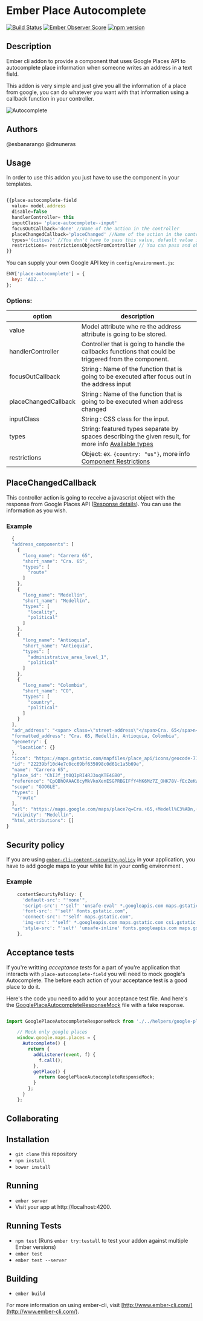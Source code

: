 # Ember Place Autocomplete

[![Build Status](https://travis-ci.org/dmuneras/ember-place-autocomplete.svg?branch=master)](https://travis-ci.org/dmuneras/ember-place-autocomplete) [![Ember Observer Score](http://emberobserver.com/badges/ember-place-autocomplete.svg)](http://emberobserver.com/addons/ember-place-autocomplete) [![npm version](https://badge.fury.io/js/ember-place-autocomplete.svg)](https://badge.fury.io/js/ember-place-autocomplete)

## Description

Ember cli addon to provide a component that uses Google Places API to autocomplete place information when someone writes an address
in a text field.

This addon is very simple and just give you all the information of a place from google, you can do whatever you want with that information
using a callback function in your controller.

![Autocomplete](http://i.imgur.com/wzGgfiY.gif)

## Authors

@esbanarango
@dmuneras

## Usage

In order to use this addon you just have to use the component in your templates.

```js

{{place-autocomplete-field
  value= model.address
  disable=false
  handlerController= this
  inputClass= 'place-autocomplete--input'
  focusOutCallback='done' //Name of the action in the controller
  placeChangedCallback='placeChanged' //Name of the action in the controller
  types='(cities)' //You don't have to pass this value, default value is 'geocode'
  restrictions= restrictionsObjectFromController // You can pass and object with restriction options.
}}

```

You can supply your own Google API key in `config/environment.js`:

```js
ENV['place-autocomplete'] = {
  key: 'AIZ...'
};
```


### Options:

**option**             | **description**
---                    | ---                 |
value                  | Model attribute whe re the address attribute is going to be stored.
handlerController      | Controller that is going to handle the callbacks functions that could be triggered from the component.
focusOutCallback       | String : Name of the function that is going to be executed after focus out in the address input
placeChangedCallback   | String : Name of the function that is going to be executed when address changed
inputClass             | String : CSS class for the input.
types                  | String: featured types separate by spaces describing the given result, for more info [Available types](https://developers.google.com/places/supported_types#table3)
restrictions           | Object: ex. `{country: "us"}`, more info [Component Restrictions](https://developers.google.com/maps/documentation/javascript/examples/geocoding-component-restriction)


## PlaceChangedCallback

This controller action is going to receive a javascript object with the response from Google Places API ([Response details](https://developers.google.com/places/web-service/details)). You can use the information as you wish.


### Example

```js
  {
  "address_components": [
    {
      "long_name": "Carrera 65",
      "short_name": "Cra. 65",
      "types": [
        "route"
      ]
    },
    {
      "long_name": "Medellín",
      "short_name": "Medellín",
      "types": [
        "locality",
        "political"
      ]
    },
    {
      "long_name": "Antioquia",
      "short_name": "Antioquia",
      "types": [
        "administrative_area_level_1",
        "political"
      ]
    },
    {
      "long_name": "Colombia",
      "short_name": "CO",
      "types": [
        "country",
        "political"
      ]
    }
  ],
  "adr_address": "<span> class=\"street-address\"</span>Cra. 65</spa>n</span>, <span> class=\"locality\"</span>Medellín</spa>n</span>, <span> class=\"region\"</span>Antioquia</spa>n</span>, <span> class=\"country-name\"</span>Colombia</spa>n</span>",
  "formatted_address": "Cra. 65, Medellín, Antioquia, Colombia",
  "geometry": {
    "location": {}
  },
  "icon": "https://maps.gstatic.com/mapfiles/place_api/icons/geocode-71.png",
  "id": "22239bf10d4e7c0cc69bf635098c0d61c1a5b69e",
  "name": "Carrera 65",
  "place_id": "ChIJf_jt0QIpRI4RJ3oqKTE4GB0",
  "reference": "CpQBhQAAAC6cyMkVkoXenESGPRBGIFfY4hK6Mz7Z_OHK78V-fEcZeKwvB6Hh4vTh42NpH_8CuFBDNxx6-GObDN0VYsF9wEy3Sqn85-r15w2pG6VUZb8L4xUBTQiFE5_7hpOO7SbQhuQ_DJQj0OsA5HzmdCCsn4P9JFn_UEy05haFsF4wIDQIZrIt7PYdvVvZpuuohJBhxxIQHFOm6bZXMG6aCTQeRTsBThoUAUWEkPRslBO2jYpJBLsvTNC9QXU",
  "scope": "GOOGLE",
  "types": [
    "route"
  ],
  "url": "https://maps.google.com/maps/place?q=Cra.+65,+Medell%C3%ADn,+Antioquia,+Colombia&&ftid=0x8e442902d1edf87f:0x1d183831292a7a27",
  "vicinity": "Medellín",
  "html_attributions": []
}

```

## Security policy

If you are using [`ember-cli-content-security-policy`](https://github.com/rwjblue/ember-cli-content-security-policy) in your application, you have to add google maps to your white list in your config environment .

### Example

```js
    contentSecurityPolicy: {
      'default-src': "'none'",
      'script-src': "'self' 'unsafe-eval' *.googleapis.com maps.gstatic.com",
      'font-src': "'self' fonts.gstatic.com",
      'connect-src': "'self' maps.gstatic.com",
      'img-src': "'self' *.googleapis.com maps.gstatic.com csi.gstatic.com data:",
      'style-src': "'self' 'unsafe-inline' fonts.googleapis.com maps.gstatic.com assets-cdn.github.com"
    },

```

## Acceptance tests

If you're writting _acceptance tests_ for a part of you're application that interacts with `place-autocomplete-field` you will need to mock google's Autocomplete. The before each action of your acceptance test is a good place to do it.

Here's the code you need to add to your acceptance test file. And here's the [GooglePlaceAutocompleteResponseMock](https://github.com/dmuneras/ember-place-autocomplete/blob/master/tests/helpers/google-place-autocomplete-reponse-mock.js) file with a fake response.

```js

import GooglePlaceAutocompleteResponseMock from './../helpers/google-place-autocomplete-response-mock';

    // Mock only google places
    window.google.maps.places = {
      Autocomplete() {
        return {
          addListener(event, f) {
            f.call();
          },
          getPlace() {
            return GooglePlaceAutocompleteResponseMock;
          }
        };
      }
    };
```

## Collaborating


## Installation

* `git clone` this repository
* `npm install`
* `bower install`

## Running

* `ember server`
* Visit your app at http://localhost:4200.

## Running Tests
* `npm test` (Runs `ember try:testall` to test your addon against multiple Ember versions)
* `ember test`
* `ember test --server`

## Building

* `ember build`

For more information on using ember-cli, visit [http://www.ember-cli.com/](http://www.ember-cli.com/).
